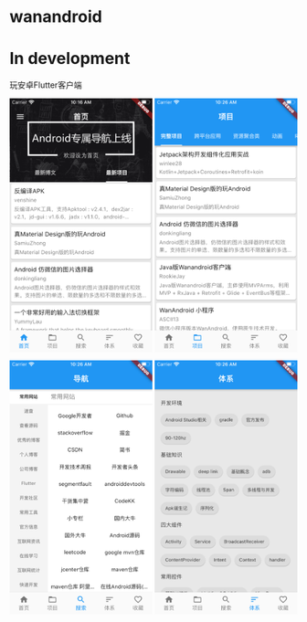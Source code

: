 # wanandroid
# In development

玩安卓Flutter客户端

<img src="screenshot/home.png" width = "250" height = "445" alt="" align=center /> <img src="screenshot/project.png" width = "250" height = "445" alt="" align=center />

<img src="screenshot/navigator.png" width = "250" height = "445" alt="" align=center />
<img src="screenshot/system.png" width = "250" height = "445" alt="" align=center />
